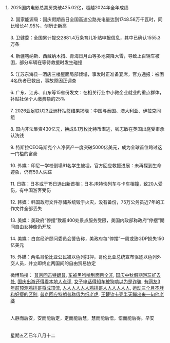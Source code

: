 1. 2025国内电影总票房突破425.02亿，超越2024年全年成绩 </br></br> 2. 国家能源局：国庆假期首日全国高速公路充电量达到1748.58万千瓦时，同比增长41.95%，创历史新高 </br></br> 3. 卫健委：全国累计提交2881.4万条育儿补贴申报信息，其中已确认1555.3万条 </br></br> 4. 新疆喀纳斯、西藏纳木措、青海日月山等多地突降大雪，导致上百辆车被困，部分车辆在等待救援时发生碰撞 </br></br> 5. 江苏东海县一酒店三楼屋面局部倾塌，事发时正准备宴席，官方通报：被困4名伤者已救出，事故原因正调查 </br></br> 6. 广东、江苏、山东等15省份发文：在相关行业中小微企业就业的重点群体，补贴社保个人缴费额的25% </br></br> 7. 2026亚足联U23亚洲杯抽签结果揭晓：中国与泰国、澳大利亚、伊拉克同组 </br></br> 8. 国内非法集资430亿元，换成6.1万枚比特币潜逃，钱志敏在英国出庭受审承认洗钱 </br></br> 9. 特斯拉CEO马斯克个人净资产一度突破5000亿美元，成为全球首位跨过这一门槛的富豪 </br></br> 10. 外媒：印尼一学校倒塌91名学生被埋，官方回应救援进展：未再探到生命迹象，仍有59人失踪 </br></br> 11. 日媒：日本或于15日选出新首相；日本JR特快列车与卡车相撞，致20人受伤，有中国游客受伤 </br></br> 12. 韩媒：韩国政府文件存储系统毁于火灾，没有备份，75万公务员近7年的工作文件全部丢失 </br></br> 13. 美媒：美政府“停摆”致超400处景点服务受限，美国内政部称政府“停摆”期间自由女神像仍开放  </br></br> 14. 美媒：白宫经济顾问委员会警告称，美政府每“停摆”一周或致GDP损失150亿美元 </br></br> 15. 外媒：两名哥伦比亚公民被以色列扣押，哥伦比亚总统宣布驱逐以色列外交人员，并立即终止两国间的自由贸易协定 </br></br> 微博热搜：  [普京回击特朗普](https://s.weibo.com/weibo?q=%E6%99%AE%E4%BA%AC%E5%9B%9E%E5%87%BB%E7%89%B9%E6%9C%97%E6%99%AE),  [车被黑狗啃到面目全非](https://s.weibo.com/weibo?q=%E8%BD%A6%E8%A2%AB%E9%BB%91%E7%8B%97%E5%95%83%E5%88%B0%E9%9D%A2%E7%9B%AE%E5%85%A8%E9%9D%9E),  [国庆中秋假期游玩好去处](https://s.weibo.com/weibo?q=%E5%9B%BD%E5%BA%86%E4%B8%AD%E7%A7%8B%E5%81%87%E6%9C%9F%E6%B8%B8%E7%8E%A9%E5%A5%BD%E5%8E%BB%E5%A4%84),  [国庆出游还得看本地人点评](https://s.weibo.com/weibo?q=%E5%9B%BD%E5%BA%86%E5%87%BA%E6%B8%B8%E8%BF%98%E5%BE%97%E7%9C%8B%E6%9C%AC%E5%9C%B0%E4%BA%BA%E7%82%B9%E8%AF%84),  [女子电话得知车被狗啃以为是诈骗](https://s.weibo.com/weibo?q=%E5%A5%B3%E5%AD%90%E7%94%B5%E8%AF%9D%E5%BE%97%E7%9F%A5%E8%BD%A6%E8%A2%AB%E7%8B%97%E5%95%83%E4%BB%A5%E4%B8%BA%E6%98%AF%E8%AF%88%E9%AA%97),  [有网友3年前预测鸡排哥将成顶流](https://s.weibo.com/weibo?q=%E6%9C%89%E7%BD%91%E5%8F%8B3%E5%B9%B4%E5%89%8D%E9%A2%84%E6%B5%8B%E9%B8%A1%E6%8E%92%E5%93%A5%E5%B0%86%E6%88%90%E9%A1%B6%E6%B5%81),  [人人人人人人鸡排哥人人人人人人](https://s.weibo.com/weibo?q=%E4%BA%BA%E4%BA%BA%E4%BA%BA%E4%BA%BA%E4%BA%BA%E4%BA%BA%E9%B8%A1%E6%8E%92%E5%93%A5%E4%BA%BA%E4%BA%BA%E4%BA%BA%E4%BA%BA%E4%BA%BA%E4%BA%BA),  [运动三个月不胖和好瘦的区别](https://s.weibo.com/weibo?q=%E8%BF%90%E5%8A%A8%E4%B8%89%E4%B8%AA%E6%9C%88%E4%B8%8D%E8%83%96%E5%92%8C%E5%A5%BD%E7%98%A6%E7%9A%84%E5%8C%BA%E5%88%AB),  [普京回应特朗普称俄为纸老虎](https://s.weibo.com/weibo?q=%E6%99%AE%E4%BA%AC%E5%9B%9E%E5%BA%94%E7%89%B9%E6%9C%97%E6%99%AE%E7%A7%B0%E4%BF%84%E4%B8%BA%E7%BA%B8%E8%80%81%E8%99%8E),  [王楚钦卡壳半天蹦出来一句他老婆](https://s.weibo.com/weibo?q=%E7%8E%8B%E6%A5%9A%E9%92%A6%E5%8D%A1%E5%A3%B3%E5%8D%8A%E5%A4%A9%E8%B9%A6%E5%87%BA%E6%9D%A5%E4%B8%80%E5%8F%A5%E4%BB%96%E8%80%81%E5%A9%86)
</br></br></br>人静而后安，安而能后定，定而能后慧，慧而能后悟，悟而能后得。早安</br></br></br>星期五乙巳年八月十二